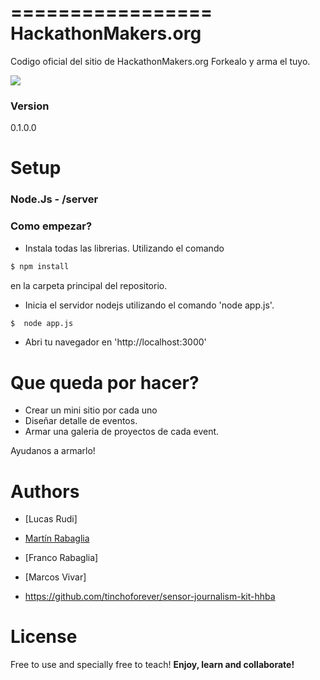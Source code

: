=================
HackathonMakers.org
=================
Codigo oficial del sitio de HackathonMakers.org
Forkealo y arma el tuyo.


<img src="https://raw.githubusercontent.com/hackathonmakers/hackathonmakers.org/master/server/public/img/main-repo.jpg">


### Version
0.1.0.0


Setup
=========

### Node.Js - /server

### Como empezar?

* Instala todas las librerias. Utilizando el comando

```bash
$ npm install
```
 en la carpeta principal del repositorio.  


* Inicia el servidor nodejs utilizando el comando 'node app.js'.

```bash
$  node app.js
```

* Abri tu navegador en 'http://localhost:3000'



###

Que queda por hacer?
=======

* Crear un mini sitio por cada uno
* Diseñar detalle de eventos.
* Armar una galeria de proyectos de cada event.

Ayudanos a armarlo!

Authors
=======
* [Lucas Rudi] 
* [Martín Rabaglia] 
* [Franco Rabaglia]
* [Marcos Vivar]

* https://github.com/tinchoforever/sensor-journalism-kit-hhba

License
=======
Free to use and specially free to teach!
**Enjoy, learn and collaborate!**

[Angular.Js]: http://angularjs.org
[Socket.io]: http://socket.io/
[Martín Rabaglia]: http://martinrabaglia.com.ar
[Hackathon Makers]: http://hackathonmakers.org
